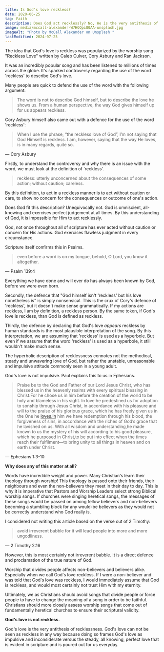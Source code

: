```yaml
---
title: Is God's love reckless?
date: 2020-06-25
tag: Faith
description: Does God act recklessly? No, He is the very antithesis of reckless.
image: media/mccall-alexander-W7HQQpi80AA-unsplash.jpg
imageAlt: "Photo by McCall Alexander on Unsplash "
lastModified: 2024-07-25
---
```


The idea that God's love is reckless was popularized by the worship song "Reckless Love" written by Caleb Culver, Cory Asbury and Ran Jackson.

It was an incredibly popular song and has been listened to millions of times across the globe. It's sparked controversy regarding the use of the word 'reckless' to describe God's love.

Many people are quick to defend the use of the word with the following argument:

> The word is not to describe God himself, but to describe the love he shows us. From a human perspective, the way God gives himself up for us appears reckless.

Cory Asbury himself also came out with a defence for the use of the word 'reckless':

> When I use the phrase, “the reckless love of God”, I’m not saying that God Himself is reckless. I am, however, saying that the way He loves, is in many regards, quite so.

— Cory Asbury

Firstly, to understand the controversy and why there is an issue with the word, we must look at the definition of 'reckless'.

> reckless: utterly unconcerned about the consequences of some action; without caution; careless.

By this definition, to act in a reckless manner is to act without caution or care, to show no concern for the consequences or outcome of one's action.

Does God fit this description? Unequivocally not. God is omniscient, all-knowing and exercises perfect judgement at all times. By this understanding of God, it is impossible for Him to act recklessly.

God, not once throughout all of scripture has ever acted without caution or concern for His actions. God exercises flawless judgment in every circumstance.

Scripture itself confirms this in Psalms.

> even before a word is on my tongue, behold, O Lord, you know it altogether.

— Psalm 139:4

Everything we have done and will ever do has always been known by God, before we were even born.

Secondly, the defence that "God himself isn't 'reckless' but his love nonetheless is" is simply nonsensical. This is the crux of Cory's defence of 'reckless', but it doesn't make sense grammatically. If my actions are reckless, I am by definition, a reckless person. By the same token, if God's love is reckless, than God is defined as reckless.

Thirdly, the defence by declaring that God's love _appears_ reckless by human standards is the most plausible interpretation of the song. By this interpretation, we are assuming that 'reckless' is used as a hyperbole. But even if we assume that the word 'reckless' is used as a hyperbole, it still wouldn't make much sense.

The hyperbolic description of recklessness connotes not the methodical, steady and unwavering love of God, but rather the unstable, unreasonable and impulsive attitude commonly seen in a young adult.

God's love is not impulsive. Paul explains this to us in Ephesians.

> Praise be to the God and Father of our Lord Jesus Christ, who has blessed us in the heavenly realms with every spiritual blessing in Christ.For he chose us in him before the creation of the world to be holy and blameless in his sight. In love he predestined us for adoption to sonship through Jesus Christ, in accordance with his pleasure and will to the praise of his glorious grace, which he has freely given us in the One he [loves.In](http://loves.In) him we have redemption through his blood, the forgiveness of sins, in accordance with the riches of God’s grace that he lavished on us. With all wisdom and understanding,he made known to us the mystery of his will according to his good pleasure, which he purposed in Christ,to be put into effect when the times reach their fulfilment—to bring unity to all things in heaven and on earth under Christ.

— Ephesians 1:3-10

**Why does any of this matter at all?**

Words have incredible weight and power. Many Christian's learn their theology through worship! This theology is passed onto their friends, their neighbours and even the non-believers they meet in their day to day. This is why it is imperative that Pastors and Worship Leaders select strong Biblical worship songs. If churches were singing heretical songs, the messages of these songs would be passed on among fellow believers and non-believers becoming a stumbling block for any would-be believers as they would not be correctly understand who God really is.

I considered not writing this article based on the verse out of 2 Timothy:

> avoid irreverent babble for it will lead people into more and more ungodliness.

— 2 Timothy 2:16

However, this is most certainly not irreverent babble. It is a direct defence and proclamation of the true nature of God.

Worship that divides people affects non-believers and believers alike. Especially when we call God's love reckless. If I were a non-believer and was told that God's love was reckless, I would immediately assume that God is reckless, and would most certainly not trust Him with my eternity.

Ultimately, we as Christians should avoid songs that divide people or force people to have to change the meaning of a song in order to be faithful. Christians should more closely assess worship songs that come out of fundamentally heretical churches to ensure their scriptural validity.

**God's love is not reckless.**

God's love is the very antithesis of recklessness. God's love can not be seen as reckless in any way because doing so frames God's love as impulsive and inconsiderate versus the steady, all knowing, perfect love that is evident in scripture and is poured out for us everyday.
